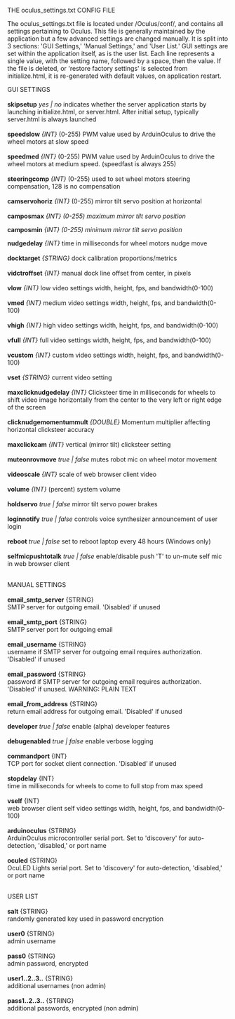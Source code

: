 THE oculus\_settings.txt CONFIG FILE

The oculus\_settings.txt file is located under /Oculus/conf/, and contains all settings pertaining to Oculus. This file is generally maintained by the application but a few advanced settings are changed manually. It is split into 3 sections: 'GUI Settings,' 'Manual Settings,' and 'User List.'
GUI settings are set within the application itself, as is the user list. Each line represents a single value, with the setting name, followed by a space, then the value.
If the file is deleted, or 'restore factory settings' is selected from initialize.html, it is re-generated with default values, on application restart.
<br>

GUI SETTINGS<br>
<br>
<b>skipsetup</b> <i>yes | no</i>
indicates whether the server application starts by launching initialize.html, or server.html. After initial setup, typically server.html is always launched<br>
<br>
<b>speedslow</b> <i>{INT}</i>
(0-255) PWM value used by ArduinOculus to drive the wheel motors at slow speed<br>
<br>
<b>speedmed</b> <i>{INT}</i>
(0-255) PWM value used by ArduinOculus to drive the wheel motors at medium speed. (speedfast is always 255)<br>
<br>
<b>steeringcomp</b> <i>{INT}</i>
(0-255) used to set wheel motors steering compensation, 128 is no compensation<br>
<br>
<b>camservohoriz</b> <i>{INT}</i>
(0-255) mirror tilt servo position at horizontal<br>
<br>
<b>camposmax</b> <i>{INT}</i>
<i>(0-255) maximum mirror tilt servo position</i>

<b>camposmin</b> <i>{INT}</i>
<i>(0-255) minimum mirror tilt servo position</i>

<b>nudgedelay</b> <i>{INT}</i>
time in milliseconds for wheel motors nudge move<br>
<br>
<b>docktarget</b> <i>{STRING}</i>
dock calibration proportions/metrics<br>
<br>
<b>vidctroffset</b> <i>{INT}</i>
manual dock line offset from center, in pixels<br>
<br>
<b>vlow</b> <i>{INT}</i>
low video settings width, height, fps, and bandwidth(0-100)<br>
<br>
<b>vmed</b> <i>{INT}</i>
medium video settings width, height, fps, and bandwidth(0-100)<br>
<br>
<b>vhigh</b> <i>{INT}</i>
high video settings width, height, fps, and bandwidth(0-100)<br>
<br>
<b>vfull</b> <i>{INT}</i>
full video settings width, height, fps, and bandwidth(0-100)<br>
<br>
<b>vcustom</b> <i>{INT}</i>
custom video settings width, height, fps, and bandwidth(0-100)<br>
<br>
<b>vset</b> <i>{STRING}</i>
current video setting<br>
<br>
<b>maxclicknudgedelay</b> <i>{INT}</i>
Clicksteer time in milliseconds for wheels to shift video image horizontally from the center to the very left or right edge of the screen<br>
<br>
<b>clicknudgemomentummult</b> <i>{DOUBLE}</i>
Momentum multiplier affecting horizontal clicksteer accuracy<br>
<br>
<b>maxclickcam</b> <i>{INT}</i>
vertical (mirror tilt) clicksteer setting<br>
<br>
<b>muteonrovmove</b> <i>true | false</i>
mutes robot mic on wheel motor movement<br>
<br>
<b>videoscale</b> <i>{INT}</i>
scale of web browser client video<br>
<br>
<b>volume</b> <i>{INT}</i>
(percent) system volume<br>
<br>
<b>holdservo</b> <i>true | false</i>
mirror tilt servo power brakes<br>
<br>
<b>loginnotify</b> <i>true | false</i>
controls voice synthesizer announcement of user login<br>
<br>
<b>reboot</b> <i>true | false</i>
set to reboot laptop every 48 hours (Windows only)<br>
<br>
<b>selfmicpushtotalk</b> <i>true | false</i>
enable/disable push 'T' to un-mute self mic in web browser client<br>
<br>

MANUAL SETTINGS<br>
<br>
<b>email_smtp_server</b> {STRING}<br>
SMTP server for outgoing email. 'Disabled' if unused<br>
<br>
<b>email_smtp_port</b> {STRING}<br>
SMTP server port for outgoing email<br>
<br>
<b>email_username</b> {STRING}<br>
username if SMTP server for outgoing email requires authorization. 'Disabled' if unused<br>
<br>
<b>email_password</b> {STRING}<br>
password if SMTP server for outgoing email requires authorization. 'Disabled' if unused. WARNING: PLAIN TEXT<br>
<br>
<b>email_from_address</b> {STRING}<br>
return email address for outgoing email. 'Disabled' if unused<br>
<br>
<b>developer</b> <i>true | false</i>
enable (alpha) developer features<br>
<br>
<b>debugenabled</b> <i>true | false</i>
enable verbose logging<br>
<br>
<b>commandport</b> {INT}<br>
TCP port for socket client connection. 'Disabled' if unused<br>
<br>
<b>stopdelay</b> {INT}<br>
time in milliseconds for wheels to come to full stop from max speed<br>
<br>
<b>vself</b> {INT}<br>
web browser client self video settings width, height, fps, and bandwidth(0-100)<br>
<br>
<b>arduinoculus</b> {STRING}<br>
ArduinOculus microcontroller serial port. Set to 'discovery' for auto-detection, 'disabled,' or port name<br>
<br>
<b>oculed</b> {STRING}<br>
OcuLED Lights serial port. Set to 'discovery' for auto-detection, 'disabled,' or port name<br>
<br>

USER LIST<br>
<br>
<b>salt</b> {STRING}<br>
randomly generated key used in password encryption<br>
<br>
<b>user0</b> {STRING}<br>
admin username<br>
<br>
<b>pass0</b> {STRING}<br>
admin password, encrypted<br>
<br>
<b>user1..2..3..</b> {STRING}<br>
additional usernames (non admin)<br>
<br>
<b>pass1..2..3..</b> {STRING}<br>
additional passwords, encrypted (non admin)